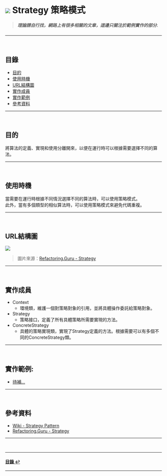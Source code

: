 # ![](https://drive.google.com/uc?id=10INx5_pkhMcYRdx_OO4rXNXxcsvPtBYq) Strategy 策略模式
> ##### 理論請自行找，網路上有很多相關的文章，這邊只關注於範例實作的部分.

---
<br>

<!--ts-->
## 目錄
* [目的](#目的)
* [使用時機](#使用時機)
* [URL結構圖](#url結構圖)
* [實作成員](#實作成員)
* [實作範例](#實作範例)
* [參考資料](#參考資料)
<!--te-->

---
<br>

## 目的
將算法的定義、實現和使用分離開來，以便在運行時可以根據需要選擇不同的算法。

---
<br>

## 使用時機
當需要在運行時根據不同情況選擇不同的算法時，可以使用策略模式。<br>
此外，當有多個類型的相似算法時，可以使用策略模式來避免代碼重複。

---
<br>

## URL結構圖
![](https://drive.google.com/uc?id=1M35A2t48dZoBhUQzyVW4BnfidpES3vbK)
> 圖片來源：[Refactoring.Guru - Strategy](https://refactoring.guru/design-patterns/strategy)

---
<br>

## 實作成員
* Context
  * 環境類，維護一個對策略對象的引用，並將具體操作委託給策略對象。
* Strategy
  * 策略接口，定義了所有具體策略所需要實現的方法。
* ConcreteStrategy
  * 具體的策略實現類，實現了Strategy定義的方法。根據需要可以有多個不同的ConcreteStrategy類。

---
<br>

## 實作範例:
- [待補...]() 

---
<br>

## 參考資料
* [Wiki - Strategy Pattern](https://en.wikipedia.org/wiki/Strategy_pattern) <br>
* [Refactoring.Guru - Strategy](https://refactoring.guru/design-patterns/strategy) <br>

---
<br>

---
<!--ts-->
#### [目錄 ↩](#目錄)
<!--te-->
---
